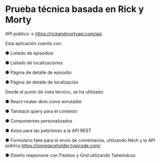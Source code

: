 # Prueba técnica basada en Rick y Morty
API pública -> https://rickandmortyapi.com/api

Esta aplicación cuenta con:

● Listado de episodios

● Listado de localizaciones

● Página de detalle de episodio

● Página de detalle de localización

Desde el punto de vista técnico, se ha utilizado:

● React-router-dom como enrutador

● Tanstack query para el contexto

● Componentes personalizados

● Axios para las peticiones a la API REST

● Formulario fake para el envío de comentarios, utilizando fetch y la API pública https://jsonplaceholder.typicode.com/

● Diseño responsive con Flexbox y Grid utilizando Tailwindcss
